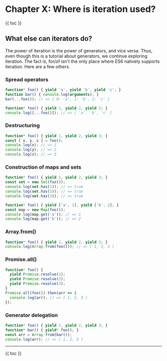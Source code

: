 # Chapter X: Where is iteration used?

{{ toc }}

## What else can iterators do?

The power of iteration is the power of generators, and vice versa. Thus, even though this is a tutorial about generators, we continue exploring iteration. The fact is, for/of isn't the only place where ES6 natively supports iteration. Here are a few others.

### Spread operators

```js
function* foo() { yield 'a', yield 'b', yield 'c'; }
function bar() { console.log(arguments); }
bar(...foo()); // => { 0: 'a', 1: 'b', 2: 'c' }
```

```js
function* foo() { yield 1, yield 2, yield 3; }
console.log([...foo()]); // => [ 'a', 'b', 'c' ]
```

### Destructuring

```js
function* foo() { yield 1, yield 2, yield 3; }
const [ x, y, z ] = foo();
console.log(x); // => 1
console.log(y); // => 2
console.log(z); // => 3
```

### Construction of maps and sets

```js
function* foo() { yield 1, yield 2, yield 3; }
const set = new Set(foo());
console.log(set.has(1)); // => true
console.log(set.has(2)); // => true
console.log(set.has(3)); // => true
```

```js
function* foo() { yield ['a', 1], yield ['b', 2]; }
const map = new Map(foo());
console.log(map.get('a')); // => 1
console.log(map.get('b')); // => 2
```

### Array.from()

```js
function* foo() { yield 1, yield 2, yield 3; }
console.log(Array.from(foo())); // => [ 1, 2, 3 ]
```

### Promise.all()

```js
function* foo() {
  yield Promise.resolve(1);
  yield Promise.resolve(2);
  yield Promise.resolve(3);
}
Promise.all(foo()).then(arr => {
  console.log(arr); // => [ 1, 2, 3 ]
});
```

### Generator delegation

```js
function* foo() { yield 1, yield 2, yield 3; }
function* bar() { yield* foo(); }
const arr = Array.from(bar());
console.log(arr); // => [ 1, 2, 3 ]
```

----------------

{{ toc }}
